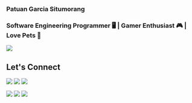 ### Patuan Garcia Situmorang
### Software Engineering Programmer 🖥 | Gamer Enthusiast 🎮 | Love Pets 🐶

<p align="left">
  <img src="https://media.discordapp.net/attachments/977606152269467659/1102458935300075541/fotopribadi.jpeg?width=358&height=637">
</p>


## Let's Connect

<a href="mailto:patuangarcia@gmail.com?subject='Found you on GitHub'" alt='gmail'><img src="https://img.shields.io/badge/Gmail-D14836?style=for-the-badge&logo=gmail&logoColor=white"></a>
<a alt='instagram' href="https://www.instagram.com/patuangs/"><img src="https://img.shields.io/badge/patuangs-%23E4405F.svg?style=for-the-badge&logo=Instagram&logoColor=white"></a>
<a alt='linkedin' href="https://www.linkedin.com/in/patuan-situmorang-5848a6274/"><img src="https://img.shields.io/badge/linkedin-%230077B5.svg?style=for-the-badge&logo=linkedin&logoColor=white"></a>

<a alt='tiktok' href="https://www.tiktok.com/@wasteofadrumbum?"><img src="https://img.shields.io/badge/WasteOfADrumBum-%23000000.svg?style=for-the-badge&logo=TikTok&logoColor=white"></a>
<a alt='steam' href="https://steamcommunity.com/id/wasteofadrumbum/"><img src="https://img.shields.io/badge/steam-%23000000.svg?style=for-the-badge&logo=steam&logoColor=white"></a>
<a alt='spotify' href="https://open.spotify.com/user/217fmp2sareo6bnyi2nq43h4q?si=7f6504ed685e43b5"><img src="https://img.shields.io/badge/Spotify-1ED760?style=for-the-badge&logo=spotify&logoColor=white"></a>
<!--
**Patuan-28/Patuan-28** is a ✨ _special_ ✨ repository because its `README.md` (this file) appears on your GitHub profile.

Here are some ideas to get you started:

- 🔭 I’m currently working on ...
- 🌱 I’m currently learning ...
- 👯 I’m looking to collaborate on ...
- 🤔 I’m looking for help with ...
- 💬 Ask me about ...
- 📫 How to reach me: ...
- 😄 Pronouns: ...
- ⚡ Fun fact: ...
-->
